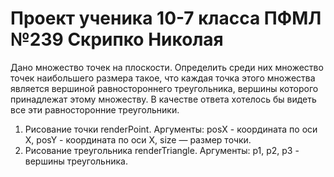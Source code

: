 # Проект ученика 10-7 класса ПФМЛ №239 Скрипко Николая
Дано множество точек на плоскости. Определить среди них множество точек
наибольшего размера такое, что каждая точка этого множества является вершиной
равностороннего треугольника, вершины которого принадлежат этому множеству.
В качестве ответа хотелось бы видеть все эти равносторонние треугольники.

1. Рисование точки renderPoint. Аргументы: posX - координата по оси Х, posY - координата по оси Х, size — размер точки.
2. Рисование треугольника renderTriangle. Аргументы: p1, p2, p3 - вершины треугольника.